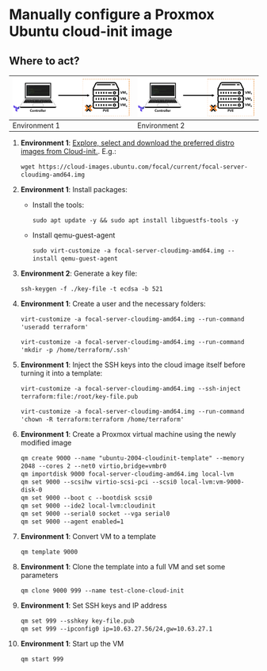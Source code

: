 # Manually configure a Proxmox Ubuntu cloud-init image

## Where to act?

   | ![pve](./images/pve.PNG) | ![pve](./images/pve.PNG) |
   |--------------------------|--------------------------|
   | Environment 1            | Environment 2            |

1. **Environment 1**: [Explore, select and download the preferred distro images from Cloud-init.](https://cloud-images.ubuntu.com/). E.g.:

    ```console
    wget https://cloud-images.ubuntu.com/focal/current/focal-server-cloudimg-amd64.img
    ```

2. **Environment 1**: Install packages:

    - Install the tools:

        ```console
        sudo apt update -y && sudo apt install libguestfs-tools -y
        ```

    - Install qemu-guest-agent

        ```console
        sudo virt-customize -a focal-server-cloudimg-amd64.img --install qemu-guest-agent
        ```

3. **Environment 2**: Generate a key file:

    ```console
    ssh-keygen -f ./key-file -t ecdsa -b 521
    ```

4. **Environment 1**: Create a user and the necessary folders:

    ```console
    virt-customize -a focal-server-cloudimg-amd64.img --run-command 'useradd terraform'
    ```

    ```console
    virt-customize -a focal-server-cloudimg-amd64.img --run-command 'mkdir -p /home/terraform/.ssh'
    ```

5. **Environment 1**: Inject the SSH keys into the cloud image itself before turning it into a template:

    ```console
    virt-customize -a focal-server-cloudimg-amd64.img --ssh-inject terraform:file:/root/key-file.pub
    ```

    ```console
    virt-customize -a focal-server-cloudimg-amd64.img --run-command 'chown -R terraform:terraform /home/terraform'
    ```

6. **Environment 1**: Create a Proxmox virtual machine using the newly modified image

    ```console
    qm create 9000 --name "ubuntu-2004-cloudinit-template" --memory 2048 --cores 2 --net0 virtio,bridge=vmbr0
    qm importdisk 9000 focal-server-cloudimg-amd64.img local-lvm
    qm set 9000 --scsihw virtio-scsi-pci --scsi0 local-lvm:vm-9000-disk-0
    qm set 9000 --boot c --bootdisk scsi0
    qm set 9000 --ide2 local-lvm:cloudinit
    qm set 9000 --serial0 socket --vga serial0
    qm set 9000 --agent enabled=1
    ```

7. **Environment 1**: Convert VM to a template

    ```console
    qm template 9000
    ```

8. **Environment 1**: Clone the template into a full VM and set some parameters

    ```console
    qm clone 9000 999 --name test-clone-cloud-init
    ```

9. **Environment 1**: Set SSH keys and IP address

    ```console
    qm set 999 --sshkey key-file.pub
    qm set 999 --ipconfig0 ip=10.63.27.56/24,gw=10.63.27.1
    ```

10. **Environment 1**: Start up the VM

    ```console
    qm start 999
    ```
